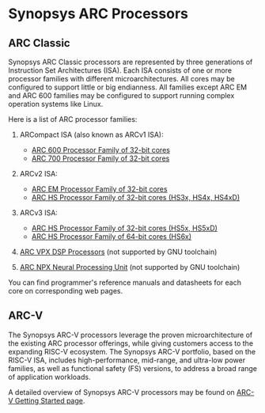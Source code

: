# Synopsys ARC Processors

## ARC Classic

Synopsys ARC Classic processors are represented by three generations of Instruction Set Architectures (ISA).
Each ISA consists of one or more processor families with different microarchitectures. All cores may be
configured to support little or big endianness. All families except ARC EM and ARC 600 families may be configured to support
running complex operation systems like Linux.

Here is a list of ARC processor families:

1. ARCompact ISA (also known as ARCv1 ISA):

    * [ARC 600 Processor Family of 32-bit cores](https://www.synopsys.com/designware-ip/processor-solutions/arc-600-family.html)
    * [ARC 700 Processor Family of 32-bit cores](https://www.synopsys.com/designware-ip/processor-solutions/arc-700-family.html)

2. ARCv2 ISA:

    * [ARC EM Processor Family of 32-bit cores](https://www.synopsys.com/designware-ip/processor-solutions/arc-em-family.html)
    * [ARC HS Processor Family of 32-bit cores (HS3x, HS4x, HS4xD)](https://www.synopsys.com/designware-ip/processor-solutions/arc-hs-family.html)

3. ARCv3 ISA:

    * [ARC HS Processor Family of 32-bit cores (HS5x, HS5xD)](https://www.synopsys.com/dw/ipdir.php?ds=arc-HS5x-processors)
    * [ARC HS Processor Family of 64-bit cores (HS6x)](https://www.synopsys.com/dw/ipdir.php?ds=arc-HS5x-processors)

4. [ARC VPX DSP Processors](https://www.synopsys.com/designware-ip/processor-solutions/arc-vpx-dsp-family.html) (not supported by GNU toolchain)

5. [ARC NPX Neural Processing Unit](https://www.synopsys.com/designware-ip/processor-solutions/arc-npx-family.html) (not supported by GNU toolchain)

You can find programmer's reference manuals and datasheets for each core on corresponding web pages.

## ARC-V

The Synopsys ARC-V processors leverage the proven microarchitecture of the
existing ARC processor offerings, while giving customers access to the
expanding RISC-V ecosystem. The Synopsys ARC-V portfolio, based on the
RISC-V ISA, includes high-performance, mid-range, and ultra-low power
families, as well as functional safety (FS) versions, to address a broad
range of application workloads.

A detailed overview of Synopsys ARC-V processors may be found on
[ARC-V Getting Started page](https://foss-for-synopsys-dwc-arc-processors.github.io/arc-v-getting-started/overview.html).
